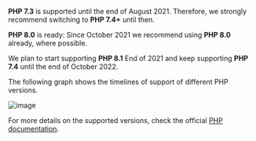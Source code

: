 **PHP 7.3** is supported until the end of August 2021. Therefore, we strongly recommend switching to **PHP 7.4+** until then.

**PHP 8.0** is ready: Since October 2021 we recommend using **PHP 8.0** already, where possible.

We plan to start supporting **PHP 8.1** End of 2021 and keep supporting **PHP 7.4** until the end of October 2022.

The following graph shows the timelines of support of different PHP versions.

![image](https://confluence-connect.gliffy.net/embed/image/8af813e0-4448-4d59-825e-5e5be41bb4aa.png?utm_medium=live&utm_source=custom)

For more details on the supported versions, check the official [PHP documentation](https://www.php.net/supported-versions.php).
